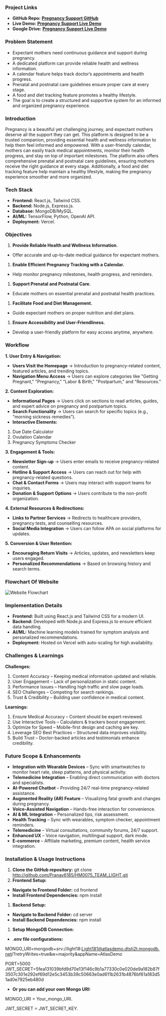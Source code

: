 ### Project Links

- **GitHub Repo:** [**Pregnancy Support GitHub**](https://github.com/Pranav6185/HM0075_TEAM_LIGHT)
- **Live Demo:** [**Pregnancy Support Live Demo**](https://chatgpt.com/c/67c2bd6d-f29c-8010-b84d-b75c30d4aacf)
- **Google Drive:** [**Pregnancy Support Live Demo**](https://drive.google.com/drive/folders/1U_nakTgaEFPRxDAo7_D96g3G8t8w8Gc5?usp=drive_link)

### Problem Statement

- Expectant mothers need continuous guidance and support during pregnancy.
- A dedicated platform can provide reliable health and wellness information.
- A calendar feature helps track doctor’s appointments and health progress.
- Prenatal and postnatal care guidelines ensure proper care at every stage.
- A food and diet tracking feature promotes a healthy lifestyle.
- The goal is to create a structured and supportive system for an informed and organized pregnancy experience.

### Introduction

Pregnancy is a beautiful yet challenging journey, and expectant mothers deserve all the support they can get. This platform is designed to be a trusted companion, providing essential health and wellness information to help them feel informed and empowered. With a user-friendly calendar, mothers can easily track medical appointments, monitor their health progress, and stay on top of important milestones. The platform also offers comprehensive prenatal and postnatal care guidelines, ensuring mothers receive the right guidance at every stage. Additionally, a food and diet tracking feature help maintain a healthy lifestyle, making the pregnancy experience smoother and more organized.

### Tech Stack

- **Frontend:** React.js, Tailwind CSS.
- **Backend:** Node.js, Express.js.
- **Database:** MongoDB/MySQL.
- **AI/ML:** TensorFlow, Python, OpenAI API.
- **Deployment:** Vercel.

### Objectives

1. **Provide Reliable Health and Wellness Information**.

- Offer accurate and up-to-date medical guidance for expectant mothers.

1. **Enable Efficient Pregnancy Tracking with a Calendar.**

- Help monitor pregnancy milestones, health progress, and reminders.

1. **Support Prenatal and Postnatal Care.**

- Educate mothers on essential prenatal and postnatal health practices.

1. **Facilitate Food and Diet Management.**

- Guide expectant mothers on proper nutrition and diet plans.

1. **Ensure Accessibility and User-Friendliness.**

- Develop a user-friendly platform for easy access anytime, anywhere.

### Workflow

**1\. User Entry & Navigation:**

- **Users Visit the Homepage** → Introduction to pregnancy-related content, featured articles, and trending topics.
- **Navigation Menu Access** → Users can explore categories like "Getting Pregnant," "Pregnancy," "Labor & Birth," "Postpartum," and "Resources."

**2\. Content Exploration:**

- **Informational Pages** → Users click on sections to read articles, guides, and expert advice on pregnancy and postpartum topics.
- **Search Functionality** → Users can search for specific topics (e.g., “morning sickness remedies”).
- **Interactive Elements:**

1. Due Date Calculator
2. Ovulation Calendar
3. Pregnancy Symptoms Checker

**3\. Engagement & Tools:**

- **Newsletter Sign-up** → Users enter emails to receive pregnancy-related content.
- **Hotline & Support Access** → Users can reach out for help with pregnancy-related questions.
- **Chat & Contact Forms** → Users may interact with support teams for inquiries.
- **Donation & Support Options** → Users contribute to the non-profit organization.

**4\. External Resources & Redirections:**

- **Links to Partner Services** → Redirects to healthcare providers, pregnancy tests, and counselling resources.
- **Social Media Integration** → Users can follow APA on social platforms for updates.

**5\. Conversion & User Retention:**

- **Encouraging Return Visits** → Articles, updates, and newsletters keep users engaged.
- **Personalized Recommendations** → Based on browsing history and search terms.

### Flowchart Of Website


![Website Flowchart](frontend/src/assets/flowchart.png)
### Implementation Details

- **Frontend:** Built using React.js and Tailwind CSS for a modern UI.
- **Backend:** Developed with Node.js and Express.js to ensure efficient data handling.
- **AI/ML:** Machine learning models trained for symptom analysis and personalized recommendations.
- **Deployment:** Hosted on Vercel with auto-scaling for high availability.

### Challenges & Learnings

**Challenges:**

1. Content Accuracy – Keeping medical information updated and reliable.
2. User Engagement – Lack of personalization in static content.
3. Performance Issues – Handling high traffic and slow page loads.
4. SEO Challenges – Competing for search rankings.
5. Trust & Credibility – Building user confidence in medical content.

**Learnings:**

1. Ensure Medical Accuracy – Content should be expert-reviewed.
2. Use Interactive Tools – Calculators & trackers boost engagement.
3. Optimize for Speed – Mobile-first design and caching are key.
4. Leverage SEO Best Practices – Structured data improves visibility.
5. Build Trust – Doctor-backed articles and testimonials enhance credibility.

### Future Scope & Enhancements

- **Integration with Wearable Devices** – Sync with smartwatches to monitor heart rate, sleep patterns, and physical activity.
- **Telemedicine Integration** – Enabling direct communication with doctors and specialists.
- **AI-Powered Chatbot** – Providing 24/7 real-time pregnancy-related assistance.
- **Augmented Reality (AR) Feature** – Visualizing fatal growth and changes during pregnancy.
- **Voice-Assisted Navigation** – Hands-free interaction for convenience.
- **AI & ML Integration** – Personalized tips, risk assessment.
- **Health Tracking** – Sync with wearables, symptom checker, appointment reminders.
- **Telemedicine** – Virtual consultations, community forums, 24/7 support.
- **Enhanced UX** – Voice navigation, multilingual support, dark mode.
- **E-commerce** – Affiliate marketing, premium content, health service integration.

### Installation & Usage Instructions

1. **Clone the GitHub repository:** git clone <http://github.com/Pranav6185/HM0075_TEAM_LIGHT.git>
2. **Frontend Setup:**

- **Navigate to Frontend Folder:** cd frontend
- **Install Frontend Dependencies:** npm install

1. **Backend Setup:**

- **Navigate to Backend Folder:** cd server
- **Install Backend Dependencies:** npm install

1. **Setup MongoDB Connection:**

- **.env file configurations:**

MONGO_URI=mongodb+srv://light18:Light181@atlasdemo.dtstj2t.mongodb.net/?retryWrites=true&w=majority&appName=AtlasDemo

PORT=5000 JWT_SECRET=5fea131039bfd9d70e13f146c9b1a77330c0e020de9a182b87f3507c301e292ef69d12e5c3453b39c50663e0ad611b2631b4876bf61a183d51ad0e7925eb480d

- **Or you can add your own Mongo URI:**

MONGO_URI = Your_mongo_URI.

JWT_SECRET = JWT_SECRET_KEY.
